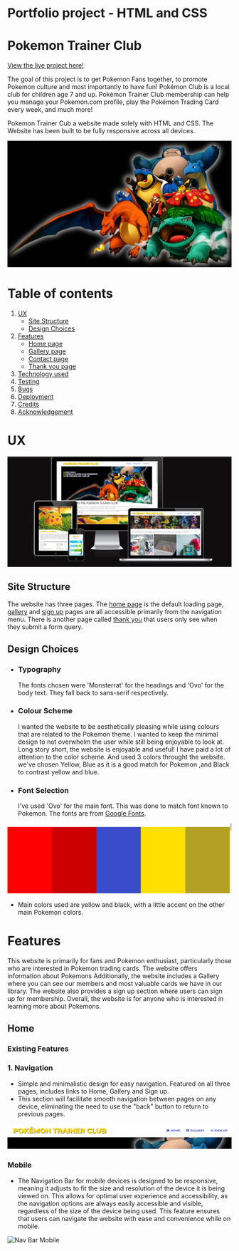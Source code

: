 # Portfolio project - HTML and CSS

# Pokemon Trainer Club

[View the live project here!](https://ankasendo.github.io/Pokemon-Trainer-Club1/)

The goal of this project is to get Pokemon Fans together, to promote Pokemon culture and most importantly to have fun! Pokémon Club is a local club for children age 7 and up. Pokémon Trainer Club membership can help you manage your Pokemon.com profile, play the Pokémon Trading Card every week, and much more!

Pokemon Trainer Cub a website made solely with HTML and CSS. 
The Website has been built to be fully responsive across all devices.

![logo]

[logo]:/assets/images/Thankyou2.webp

# Table of contents
1. [UX](#ux "UX")
    * [Site Structure](#sitestructure "Site Structure")
    * [Design Choices](#designchoices "Design Choices")
2. [Features](#features)
    * [Home page](#home-page)
    * [Gallery page](#gallery-page)
    * [Contact page](#contact-page)
    * [Thank you page](#thankyou-page)
3. [Technology used](#technology-used)
4. [Testing](#testing)
5. [Bugs](#bugs)
6. [Deployment](#deployemnt)
7. [Credits](#credits)
8. [Acknowledgement](#acknowledgement)

# UX

![screenshot]

[screenshot]:/assets/images/responsive.png

## Site Structure

The website has three pages. The [home page](index.html) is the default loading page, [gallery](gallery.html) and [sign up](sign-up.html) pages are all accessible primarily from the navigation menu. There is another page called [thank you](thank-you.html) that users only see when they submit a form query.

## Design Choices

 * ### Typography
    The fonts chosen were 'Monsterrat' for the headings and 'Ovo' for the body text. They fall back to sans-serif respectively. 

 * ### Colour Scheme
      I wanted the website to be aesthetically pleasing while using colours that are related to the Pokemon theme. I wanted to keep the minimal design to not overwhelm the user while still being enjoyable to look at. Long story short, the website is enjoyable and useful!
      I have paid a lot of attention to the color scheme. And used 3 colors throught the website. we've chosen Yellow, Blue as it is a good match for Pokemon ,and Black to contrast yellow and blue. 
 * ### Font Selection
     I've used 'Ovo' for the main font. This was done to match font known to Pokemon.
     The fonts are from [Google Fonts](https://fonts.google.com/).

 ![colors]



 [colors]:/assets/images/Screenshot%202023-01-12%20125358.png

- Main colors used are yellow and black, with a little accent on the other main Pokemon colors.

# Features 

This website is primarily for fans and  Pokemon enthusiast, particularly those who are interested in Pokemon trading cards. The website offers information about Pokemons Additionally, the website includes a Gallery where you can see our members and most valuable cards we have in our library. The website also provides a sign up section where users can sign up for membership. Overall, the website is for anyone who is interested in learning more about Pokemons.

## Home

### Existing Features

### 1. Navigation

  - Simple and minimalistic design for easy navigation. Featured on all three pages, includes links to Home, Gallery and Sign up.
  - This section will facilitate smooth navigation between pages on any device, eliminating the need to use the "back" button to return to previous pages.

![Nav Bar Laptop](assets/images/logo-navbar.png)

### Mobile

  - The Navigation Bar for mobile devices is designed to be responsive, meaning it adjusts to fit the size and resolution of the device it is being viewed on. This allows for optimal user experience and accessibility, as the navigation options are always easily accessible and visible, regardless of the size of the device being used. This feature ensures that users can navigate the website with ease and convenience while on mobile.

![Nav Bar Mobile](assets)
